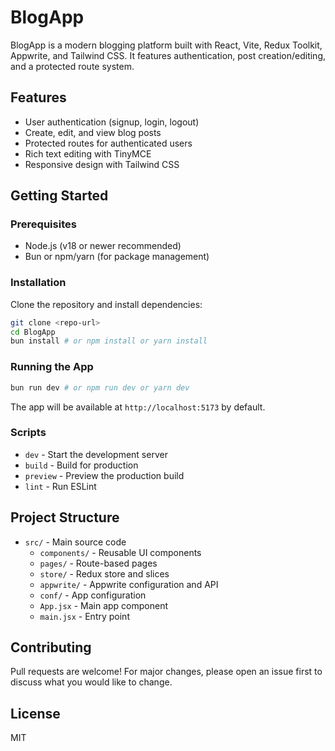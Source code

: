 
# BlogApp

BlogApp is a modern blogging platform built with React, Vite, Redux Toolkit, Appwrite, and Tailwind CSS. It features authentication, post creation/editing, and a protected route system.

## Features
- User authentication (signup, login, logout)
- Create, edit, and view blog posts
- Protected routes for authenticated users
- Rich text editing with TinyMCE
- Responsive design with Tailwind CSS

## Getting Started

### Prerequisites
- Node.js (v18 or newer recommended)
- Bun or npm/yarn (for package management)

### Installation
Clone the repository and install dependencies:

```sh
git clone <repo-url>
cd BlogApp
bun install # or npm install or yarn install
```

### Running the App

```sh
bun run dev # or npm run dev or yarn dev
```
The app will be available at `http://localhost:5173` by default.

### Scripts
- `dev` - Start the development server
- `build` - Build for production
- `preview` - Preview the production build
- `lint` - Run ESLint

## Project Structure

- `src/` - Main source code
	- `components/` - Reusable UI components
	- `pages/` - Route-based pages
	- `store/` - Redux store and slices
	- `appwrite/` - Appwrite configuration and API
	- `conf/` - App configuration
	- `App.jsx` - Main app component
	- `main.jsx` - Entry point

## Contributing
Pull requests are welcome! For major changes, please open an issue first to discuss what you would like to change.

## License
MIT
